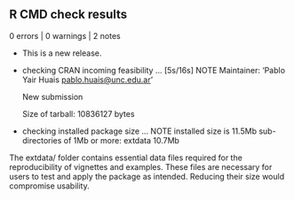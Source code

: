 ## R CMD check results

0 errors | 0 warnings | 2 notes

* This is a new release.

* checking CRAN incoming feasibility ... [5s/16s] NOTE
  Maintainer: ‘Pablo Yair Huais <pablo.huais@unc.edu.ar>’
  
  New submission
  
  Size of tarball: 10836127 bytes

* checking installed package size ... NOTE
    installed size is 11.5Mb
    sub-directories of 1Mb or more:
      extdata  10.7Mb
      
The extdata/ folder contains essential data files required for the reproducibility of vignettes and examples. These files are necessary for users to test and apply the package as intended. Reducing their size would compromise usability.
